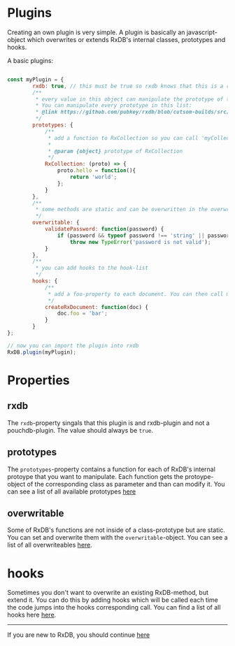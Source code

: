 # Plugins

Creating an own plugin is very simple. A plugin is basically an javascript-object which overwrites or extends RxDB's internal classes, prototypes and hooks.

A basic plugins:

```javascript

const myPlugin = {
        rxdb: true, // this must be true so rxdb knows that this is a rxdb-plugin and not a pouchdb-plugin
        /**
         * every value in this object can manipulate the prototype of the keynames class
         * You can manipulate every prototype in this list:
         * @link https://github.com/pubkey/rxdb/blob/cutsom-builds/src/Plugin.js
         */
        prototypes: {
            /**
             * add a function to RxCollection so you can call 'myCollection.hello()'
             *
             * @param {object} prototype of RxCollection
             */
            RxCollection: (proto) => {
                proto.hello = function(){
                    return 'world';
                };
            }
        },
        /**
         * some methods are static and can be overwritten in the overwriteable-object
         */
        overwritable: {
            validatePassword: function(password) {
                if (password && typeof password !== 'string' || password.length < 10)
                    throw new TypeError('password is not valid');
            }
        },
        /**
         * you can add hooks to the hook-list
         */
        hooks: {
            /**
             * add a foo-property to each document. You can then call myDocument.foo (='bar')
             */
            createRxDocument: function(doc) {
                doc.foo = 'bar';
            }
        }
};

// now you can import the plugin into rxdb
RxDB.plugin(myPlugin);
```

# Properties

## rxdb

The `rxdb`-property singals that this plugin is and rxdb-plugin and not a pouchdb-plugin. The value should always be `true`.

## prototypes

The `prototypes`-property contains a function for each of RxDB's internal protoype that you want to manipulate. Each function gets the protoype-object of the corresponding class as parameter and than can modify it. You can see a list of all available prototypes [here](https://github.com/pubkey/rxdb/blob/cutsom-builds/src/Plugin.js)

## overwritable

Some of RxDB's functions are not inside of a class-prototype but are static. You can set and overwrite them with the `overwritable`-object. You can see a list of all overwriteables [here](https://github.com/pubkey/rxdb/blob/cutsom-builds/src/overwriteable.js).

# hooks

Sometimes you don't want to overwrite an existing RxDB-method, but extend it. You can do this by adding hooks which will be called each time the code jumps into the hooks corresponding call. You can find a list of all hooks here [here](https://github.com/pubkey/rxdb/blob/cutsom-builds/src/hooks.js).

--------------------------------------------------------------------------------

If you are new to RxDB, you should continue [here](https://github.com/pubkey/rxdb/tree/master/examples)

